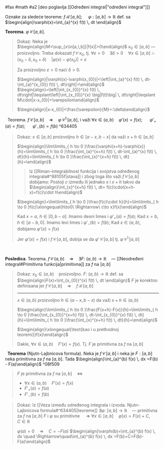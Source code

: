 #fax #math #a2 [deo poglavlja [[Određeni integral|"određeni integral"]]]
$\:$

Oznake za sledeće teoreme:
$f\,\mathcal{R}\,[a,\,b]$;$\quad$ $\varphi:[a,\,b]\to\mathbb{R}$ def. sa $\begin{align}\varphi(x)=\int_{a}^{x} f(t) \, dt \end{align}$

**Teorema**. $\varphi\,\mathcal{C}\,[a,\,b]$.
> Dokaz: Neka je $\ \:$ $\begin{align}M=\sup_{x\in[a,\,b]}|f(x)|>0\end{align}$
> $x_{0}\in[a,\,b]$ — proizvoljno. Treba dokazati $f\,\mathcal{C}\,x_{0}$, tj.
> $\forall \varepsilon>0\quad\exists\delta>0\quad\forall x\in[a,\,b]\cap (x_{0}-\delta,\,x_{0}+\delta)\quad|\varphi(x)-\varphi(x_{0})|<\varepsilon$
> 
> Za proizvoljno $\varepsilon>0$ naći $\delta>0$.
> 
> $\begin{align}|\varphi(x)-\varphi(x_{0})|<\left|\int_{a}^{x} f(t) \, dt-\int_{a}^{x_{0}} f(t) \, dt\right|=\end{align}$
> $\begin{align}=\left|\int_{x_{0}}^{x} f(t) \, dt\right|\leqslant\left|\int_{x_{0}}^{x} \big|f(t)\big| \, dt\right|\leqslant M\cdot|x-x_{0}|<\varepsilon\end{align}$
> 
> $\begin{align}|x-x_{0}|<\frac{\varepsilon}{M}=:\delta\end{align}$

$\:$
Teorema. $f\,\mathcal{C}\,[a,\,b]\quad\Rightarrow\quad \varphi\,\mathcal{C}^{1}\,[a,\,b]$, i važi
$\forall x\in(a,\,b)\quad\varphi'(x)=f(x)$; $\quad$ $\varphi'_{+}(a)=f(a)$; $\quad$ $\varphi'_{-}(b)=f(b)$ ^634405
> Dokaz:
> $x\in[a,\,b]$ proizvoljno
> $h\in[a-x,\,b-x]$ da važi $x+h\in[a,\,b]$
> 
> $\begin{align}\lim\limits_{ h \to 0 }\frac{\varphi(x+h)-\varphi(x)}{h}=\lim\limits_{ h \to 0 }\frac{\int_{a}^{x+h} f(t) \, dt-\int_{a}^{x} f(t) \, dt}{h}=\lim\limits_{ h \to 0 }\frac{\int_{x}^{x+h} f(t) \, dt}{h}=\end{align}$
> > Iz [[Riman-integrabilnost funkcija i svojstva određenog integrala#^88105f|stava]] i zbog toga što važi $f\,\mathcal{C}\,[a,\,b]$ dobijamo:
> > Postoji $c$ između ili jednako $x$ i $x+h$  takvo da $\begin{align}\int_{x}^{x+h} f(t) \, dt= f(c)\cdot(x+h-x)=f(c)\cdot h\end{align}$
> 
> $\begin{align}=\lim\limits_{ h \to 0 }\frac{f(c)\cdot h}{h}=\lim\limits_{ h \to 0 }f(c)\xlongequal{h\to0\ \Rightarrow\ c\to x}f(x)\end{align}$
> 
> Kad $x=a$, $h\in[0,\,b-a]$. Imamo desni limes i $\varphi'_{+}(a)=f(a)$;
> Kad $x=b$, $h\in[a-b,\,0]$. Imamo levi limes i $\varphi'_{-}(b)=f(b)$;
> Kad $x\in(a,\,b)$, dobijamo $\varphi'(x)=f(x)$
> 
> Jer $\varphi'(x)=f(x)$ i $f\,\mathcal{C}\,[a,\,b]$, dobija se da $\varphi'\,\mathcal{C}\,[a,\,b]$ tj. $\varphi\,\mathcal{C}^{1}\,[a,\,b]$

$\:$

**Posledica**. Teorema. $f\,\mathcal{C}\,(a,\,b)\quad\Rightarrow\quad \exists F:\ (a,\,b)\to\mathbb{R}$ $\ \:$ — [[Neodređeni integral#Primitivna funkcija|primitivna]] za $f$ na $[a,\,b]$
> Dokaz: 
> $x_{0}\in(a,\,b)$ $\ \:$ proizvoljno.
> $F:\ (a,\,b)\to\mathbb{R}$ def. sa $\begin{align}F(x)=\int_{x_{0}}^{x} f(t) \, dt \end{align}$
> $F$ je korektno definisana jer $f\,\mathcal{C}\,[a,\,b]\quad\Rightarrow\quad f\,\mathcal{R}\,[a,\,b]$ 
>___
>$x\in(a,\,b)$ proizvoljno
> $h\in(a-x,\,b-x)$ da važi $x+h\in(a,\,b)$
> 
> $\begin{align}\lim\limits_{ h \to 0 }\frac{F(x+h)-F(x)}{h}=\lim\limits_{ h \to 0 }\frac{\int_{x_{0}}^{x+h} f(t) \, dt-\int_{x_{0}}^{x} f(t) \, dt}{h}=\lim\limits_{ h \to 0 }\frac{\int_{x}^{x+h} f(t) \, dt}{h}=\end{align}$
> 
> $\begin{align}\xlongequal{\text{kao i u prethodnoj teoremi}}f(x)\end{align}$
> 
> Dakle, $\forall x\in(a,\,b)\quad F'(x)=f(x)$. 
> Tj. $F$ je primitivna za $f$ na $[a,\,b]$

$\:$
**Teorema** (Njutn-Lajbnicova formula). Neka je $f\,\mathcal{C}\,[a,\,b]$ i neka je $F:[a,\,b]$ neka primitivna za $f$ na $[a,\,b]$. Tada $\begin{align}\int_{a}^{b} f(x) \, dx =F(b) - F(a)\end{align}$ ^08f509
> 
> $F$ je primitivna za $f$ na $[a,\,b]\quad\Leftrightarrow$
> - $\forall x\in(a,\,b)\quad F'(x)=f(x)$
> - $F'_{+}(a)=f(a)$
> - $F'_{-}(b)=f(b)$

> Dokaz:
> Iz [[Veza između određenog integrala i izvoda. Njutn-Lajbnicova formula#^634405|teoreme]] $\exists\varphi:\ [a,\,b]\to\mathbb{R}$ $\ \:$ — primitivna za $f$ na $[a,\,b]$
> $F$ i $\varphi$ su primitivne $\quad\Rightarrow$
> $\forall x\in[a,\,b] \quad\varphi(x)=F(x)+C,\quad C\in\mathbb{R}$
> 
> $\varphi(a)=0\quad\Rightarrow\quad C =- F(a)$
> $\begin{align}\varphi(b)=\int_{a}^{b} f(x) \, dx \quad \Rightarrow\quad\int_{a}^{b} f(x) \, dx =F(b)+C=F(b)-F(a)\end{align}$